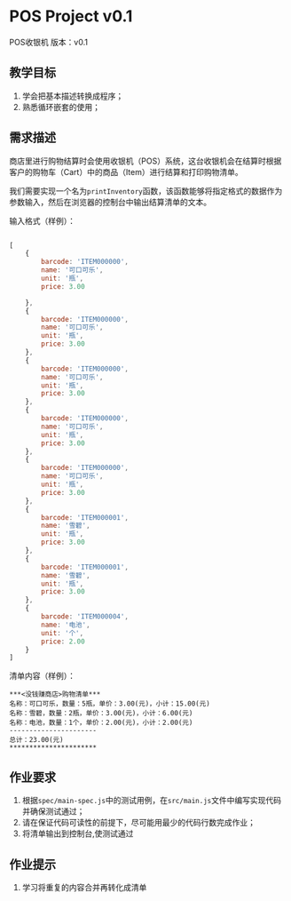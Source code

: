POS Project v0.1
================

POS收银机 版本：v0.1

教学目标
--------

1.	学会把基本描述转换成程序；
2.	熟悉循环嵌套的使用；

需求描述
--------

商店里进行购物结算时会使用收银机（POS）系统，这台收银机会在结算时根据客户的购物车（Cart）中的商品（Item）进行结算和打印购物清单。

我们需要实现一个名为`printInventory`函数，该函数能够将指定格式的数据作为参数输入，然后在浏览器的控制台中输出结算清单的文本。

输入格式（样例）：

```javascript

[
    {
        barcode: 'ITEM000000',
        name: '可口可乐',
        unit: '瓶',
        price: 3.00

    },
    {
        barcode: 'ITEM000000',
        name: '可口可乐',
        unit: '瓶',
        price: 3.00
    },
    {
        barcode: 'ITEM000000',
        name: '可口可乐',
        unit: '瓶',
        price: 3.00
    },
    {
        barcode: 'ITEM000000',
        name: '可口可乐',
        unit: '瓶',
        price: 3.00
    },
    {
        barcode: 'ITEM000000',
        name: '可口可乐',
        unit: '瓶',
        price: 3.00
    },
    {
        barcode: 'ITEM000001',
        name: '雪碧',
        unit: '瓶',
        price: 3.00
    },
    {
        barcode: 'ITEM000001',
        name: '雪碧',
        unit: '瓶',
        price: 3.00
    },
    {
        barcode: 'ITEM000004',
        name: '电池',
        unit: '个',
        price: 2.00
    }
]

```

清单内容（样例）：

```
***<没钱赚商店>购物清单***
名称：可口可乐，数量：5瓶，单价：3.00(元)，小计：15.00(元)
名称：雪碧，数量：2瓶，单价：3.00(元)，小计：6.00(元)
名称：电池，数量：1个，单价：2.00(元)，小计：2.00(元)
----------------------
总计：23.00(元)
**********************
```

作业要求
--------

1.	根据`spec/main-spec.js`中的测试用例，在`src/main.js`文件中编写实现代码并确保测试通过；
2.	请在保证代码可读性的前提下，尽可能用最少的代码行数完成作业；
3.	将清单输出到控制台,使测试通过

作业提示
--------

1.	学习将重复的内容合并再转化成清单
